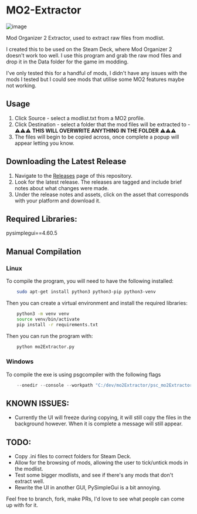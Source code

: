 
# MO2-Extractor

![image](https://github.com/VeryFunnyMonkey/MO2-Extractor/assets/62693226/97735661-6473-443a-bcb7-abe699d7ab07)


 Mod Organizer 2 Extractor, used to extract raw files from modlist.

I created this to be used on the Steam Deck, where Mod Organizer 2 doesn't work too well. I use this program and grab the raw mod files and drop it in the Data folder for the game im modding.

I've only tested this for a handful of mods, I didn't have any issues with the mods I tested but I could see mods that utilise some MO2 features maybe not working.

## Usage
1. Click Source - select a modlist.txt from a MO2 profile.
2. Click Destination - select a folder that the mod files will be extracted to - ⚠️⚠️⚠️ **THIS WILL OVERWRITE ANYTHING IN THE FOLDER** ⚠️⚠️⚠️
3. The files will begin to be copied across, once complete a popup will appear letting you know.

## Downloading the Latest Release

1. Navigate to the [Releases](https://github.com/VeryFunnyMonkey/MO2-Extractor/releases) page of this repository.
2. Look for the latest release. The releases are tagged and include brief notes about what changes were made.
3. Under the release notes and assets, click on the asset that corresponds with your platform and download it.

## Required Libraries:
pysimplegui==4.60.5

## Manual Compilation

### Linux
To compile the program, you will need to have the following installed:
```bash
    sudo apt-get install python3 python3-pip python3-venv
```
Then you can create a virtual environment and install the required libraries:
```bash
    python3 -m venv venv
    source venv/bin/activate
    pip install -r requirements.txt
```
Then you can run the program with:
```bash
    python mo2Extractor.py
```

### Windows
To compile the exe is using psgcompiler with the following flags
```ps1
    --onedir --console --workpath "C:/dev/mo2Extractor/psc_mo2Extractor_tmp" --distpath "C:/dev/mo2Extractor" --specpath "C:/dev/mo2Extractor" "C:/dev/mo2Extractor/mo2Extractor.py"
```
## KNOWN ISSUES:
 - Currently the UI will freeze during copying, it will still copy the files in the background however. When it is complete a message will still appear.

## TODO:
 - Copy .ini files to correct folders for Steam Deck.
 - Allow for the browsing of mods, allowing the user to tick/untick mods in the modlist.
 - Test some bigger modlists, and see if there's any mods that don't extract well.
 - Rewrite the UI in another GUI, PySimpleGui is a bit annoying.

Feel free to branch, fork, make PRs, I'd love to see what people can come up with for it.
